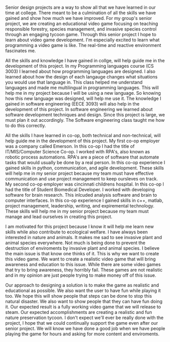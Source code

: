 Senior design projects are a way to show all that we have learned in our time at college. There meant to be a culmination of all the skills we have gained and show how much we have improved. For my group's senior project, we are creating an educational video game focusing on teaching responsible forestry, species management, and invasive species control through an engaging tycoon game. Through this senior project I hope to learn about video game development. I'm especially excited to learn what programming a video game is like. The real-time and reactive environment fascinates me.

All the skills and knowledge I have gained in collge, will help guide me in the development of this project. In my Programming languages course (CS 3003) I learned about how programming languages are designed. I also learned about how the design of each langauge changes what situations you would use that language in. This class helped me understand languages and made me multilingual in programming languages. This will help me in my project because I will be using a new language. So knowing how this new language was designed, will help me use it. The knowledge I gained in software engineering (EECE 3093) will also help in the development of this project. In software engineering we learned about software development techniques and design. Since this project is large, we must plan it out accordingly. The Software engineering class taught me how to do this correctly.

All the skills I have learned in co-op, both technical and non-technical, will help guide me in the development of this project. My first co-op employer was a company called Emerson. In this co-op I had the title of IT/MIS/Computer Science Co-op. I worked with RPA's, also known as robotic process automations. RPA's are a piece of software that automate tasks that would usually be done by a real person. In this co-op experience I gained skills in python, communication, and agile development. These skills will help me in my senior project because my team must have effective communication and use project management to keep oursleves on track. My second co-op employer was cincinnati childrens hospital. In this co-op I had the title of Student Biomedical Developer. I worked with developing software for brain research. This inlcuded analysis software and brain to computer interfaces. In this co-op experience I gained skills in c++, matlab, project management, leadership, writing, and expiremental technology. These skills will help me in my senior project because my team must manage and lead ourselves in creating this project.

I am motivated for this project because I know it will help me learn new skills while also contribute to ecological welfare. I have always been interested in nature and animals. It makes me sad to see invasive plant and animal species everywhere. Not much is being done to prevent the destruction of enviroments by invasive plant and animal species. I believe the main issue is that know one thinks of it. This is why we want to create this video game. We want to create a realistic video game that will bring awareness and education to this issue. While there are some video games that try to bring awareness, they horribly fail. These games are not realistic and in my opinion are just people trying to make money off of this issue. 

Our approach to designing a solution is to make the game as realistic and educational as possible. We also want the user to have fun while playing it too. We hope this will show people that steps can be done to stop this natural disaster. We also want to show people that they can have fun doing it. Our expected result is a fully working video game that we will release to steam. Our expected accomplishments are creating a realistic and fun nature preservation tycoon. I don't expect we'll ever be really done with the project, I hope that we could continually support the game even after our senior project. We will know we have done a good job when we have people playing the game for hours and asking for more content and enviroments.  
